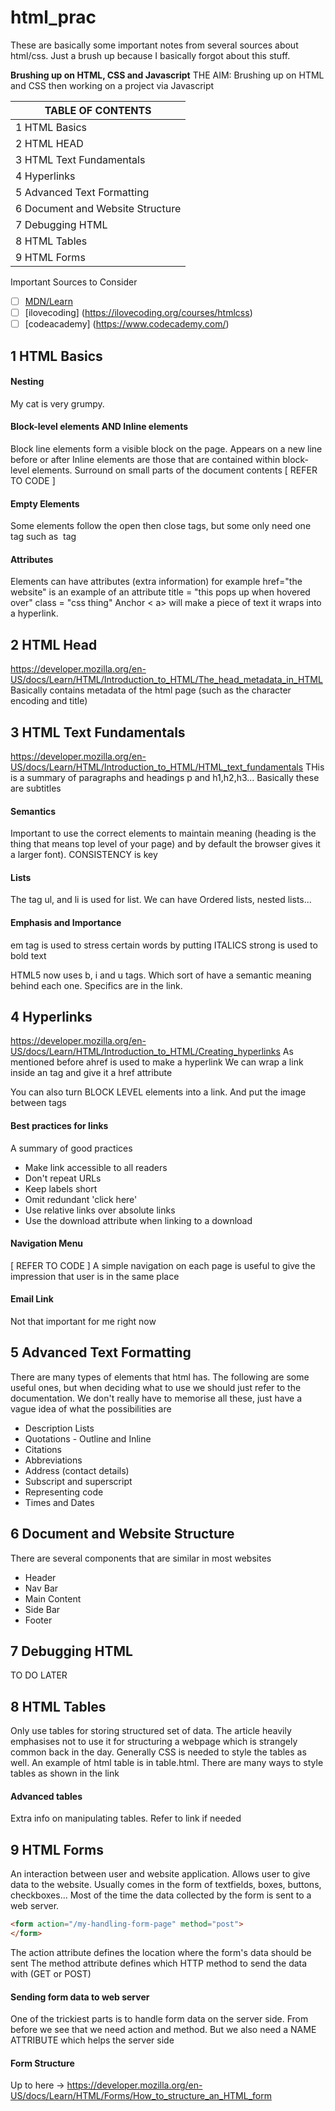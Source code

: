 # html_prac
These are basically some important notes from several sources about html/css. Just a brush up because I basically forgot about this stuff. 

**Brushing up on HTML, CSS and Javascript**
THE AIM: Brushing up on HTML and CSS then working on a project via Javascript


|TABLE OF CONTENTS|
| ------------- |
|1 HTML Basics|
|2 HTML HEAD|
|3 HTML Text Fundamentals|
|4 Hyperlinks|
|5 Advanced Text Formatting|
|6 Document and Website Structure|
|7 Debugging HTML|
|8 HTML Tables|
|9 HTML Forms|

Important Sources to Consider
- [ ] [MDN/Learn](https://developer.mozilla.org/en-US/docs/Learn)
- [ ] [ilovecoding] (https://ilovecoding.org/courses/htmlcss)
- [ ] [codeacademy] (https://www.codecademy.com/)

## 1 HTML Basics

#### Nesting
<element> My cat is <element1>very</element1> grumpy. </element>

#### Block-level elements AND Inline elements
Block line elements form a visible block on the page. Appears on a new line before or after
Inline elements are those that are contained within block-level elements. Surround on small parts of the document contents
[ REFER TO CODE ]

#### Empty Elements
Some elements follow the open then close tags, but some only need one tag
such as <img> tag

#### Attributes
Elements can have attributes (extra information)
for example 
href="the website" is an example of an attribute
title = "this pops up when hovered over"
class = "css thing"
Anchor < a> will make a piece of text it wraps into a hyperlink.

## 2 HTML Head
https://developer.mozilla.org/en-US/docs/Learn/HTML/Introduction_to_HTML/The_head_metadata_in_HTML
Basically contains metadata of the html page (such as the character encoding and title)

## 3 HTML Text Fundamentals
https://developer.mozilla.org/en-US/docs/Learn/HTML/Introduction_to_HTML/HTML_text_fundamentals
THis is a summary of paragraphs and headings
p and h1,h2,h3...
Basically these are subtitles

#### Semantics
Important to use the correct elements to maintain meaning (heading is the thing that means top level of your page) and by default the browser gives it a larger font). CONSISTENCY is key

#### Lists
The tag ul, and li is used for list. We can have
Ordered lists, nested lists...

#### Emphasis and Importance
em tag is used to stress certain words by putting ITALICS
strong is used to bold text

HTML5 now uses b, i and u tags. Which sort of have a semantic meaning behind each one. Specifics are in the link. 

## 4 Hyperlinks
https://developer.mozilla.org/en-US/docs/Learn/HTML/Introduction_to_HTML/Creating_hyperlinks
As mentioned before ahref is used to make a hyperlink
We can wrap a link inside an <a> tag and give it a href attribute
  
You can also turn BLOCK LEVEL elements into a link. And put the image between <a> tags

#### Best practices for links
A summary of good practices
- Make link accessible to all readers
- Don't repeat URLs
- Keep labels short
- Omit redundant 'click here'
- Use relative links over absolute links
- Use the download attribute when linking to a download

#### Navigation Menu
[ REFER TO CODE ] 
A simple navigation on each page is useful to give the impression that user is in the same place

#### Email Link
Not that important for me right now

## 5 Advanced Text Formatting
There are many types of elements that html has. The following are some useful ones, but when deciding what to use we should just refer to the documentation. We don't really have to memorise all these, just have a vague idea of what the possibilities are
* Description Lists
* Quotations - Outline and Inline
* Citations
* Abbreviations
* Address (contact details)
* Subscript and superscript
* Representing code 
* Times and Dates

## 6 Document and Website Structure
There are several components that are similar in most websites
* Header
* Nav Bar
* Main Content
* Side Bar
* Footer

## 7 Debugging HTML
TO DO LATER

## 8 HTML Tables
Only use tables for storing structured set of data. The article heavily emphasises not to use it for structuring a webpage which is strangely common back in the day. Generally CSS is needed to style the tables as well.
An example of html table is in table.html.
There are many ways to style tables as shown in the link

#### Advanced tables
Extra info on manipulating tables. Refer to link if needed

## 9 HTML Forms
An interaction between user and website application. Allows user to give data to the website. 
Usually comes in the form of textfields, boxes, buttons, checkboxes...
Most of the time the data collected by the form is sent to a web server.

```html
<form action="/my-handling-form-page" method="post">
</form>
```
The action attribute defines the location where the form's data should be sent
The method attribute defines which HTTP method to send the data with (GET or POST)

#### Sending form data to web server
One of the trickiest parts is to handle form data on the server side. 
From before we see that we need action and method. But we also need a NAME ATTRIBUTE which helps the server side 

#### Form Structure
Up to here -> https://developer.mozilla.org/en-US/docs/Learn/HTML/Forms/How_to_structure_an_HTML_form
